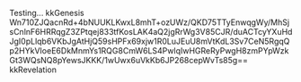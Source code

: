 Testing...
kkGenesis Wn710ZJQacnRd+4bNUUKLKwxL8mhT+ozUWz/QKD75TTyEnwqgWy/MhSjsCnlnF6HRRqgZ3ZPtqej833tfKosLAK4aQ2jgRrWg3V85CJR/duACTcyYXuHdJgI0pLlqb6VKbJgAtHjQ59sHPFx69xjw1R0LuJEuU8mVtKdL3Sv7CeN5RgqQp2HYkVIoeE6DkMnmYs1RQG8CmW6LS4PwlqIwHGReRyPwgH8zmPYpWzkGt3WQsNQ8pYewsJKKK/1wUwx6uVkKb6JP268cepWvTs85g== kkRevelation
